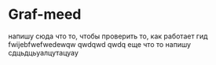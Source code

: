 # Graf-meed
напишу сюда что то, чтобы проверить то, как работает гид  
fwijebfwefwedewqw 
qwdqwd
qwdq
еще что то напишу сдцьдцьуалцутацуау